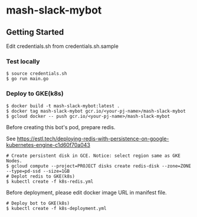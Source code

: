 # mash-slack-mybot

## Getting Started

Edit credentials.sh from credentials.sh.sample
### Test locally

```
$ source credentials.sh
$ go run main.go
```
### Deploy to GKE(k8s)

```
$ docker build -t mash-slack-mybot:latest .
$ docker tag mash-slack-mybot gcr.io/<your-pj-name>/mash-slack-mybot
$ gcloud docker -- push gcr.io/<your-pj-name>/mash-slack-mybot
```

Before creating this bot's pod, prepare redis.

See  https://estl.tech/deploying-redis-with-persistence-on-google-kubernetes-engine-c1d60f70a043

```
# Create persistent disk in GCE. Notice: select region same as GKE Nodes.
$ gcloud compute --project=PROJECT disks create redis-disk --zone=ZONE --type=pd-ssd --size=1GB
# Deplot redis to GKE(k8s)
$ kubectl create -f k8s-redis.yml
```

Before deployment, please edit docker image URL in manifest file.
```
# Deploy bot to GKE(k8s)
$ kubectl create -f k8s-deployment.yml
```



